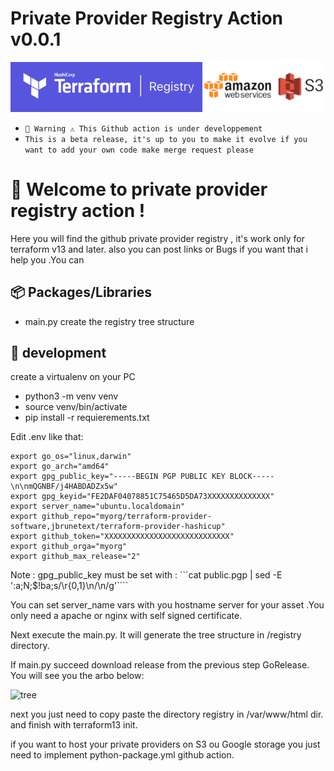 # Private Provider Registry Action v0.0.1

![registry](img/registry.png)

* `🚧 Warning ⚠️ This Github action is under developpement `
* `This is a beta release, it's up to you to make it evolve if you want to add your own code make merge request please`

# 👋 Welcome to private provider registry action !
Here you will find the github private provider registry , it's work only for terraform v13 and later.
also you can post links or Bugs if you want that i help you .You can 


## 📦 Packages/Libraries

* main.py create the registry tree structure

## 🔨 development 

create a virtualenv on your PC
* python3 -m venv venv
* source venv/bin/activate 
* pip install -r requierements.txt

Edit .env like that:
```
export go_os="linux,darwin"
export go_arch="amd64"
export gpg_public_key="-----BEGIN PGP PUBLIC KEY BLOCK-----\n\nmQGNBF/j4HABDADZx5w"
export gpg_keyid="FE2DAF04078851C75465D5DA73XXXXXXXXXXXXXX"
export server_name="ubuntu.localdomain"
export github_repo="myorg/terraform-provider-software,jbrunetext/terraform-provider-hashicup"
export github_token="XXXXXXXXXXXXXXXXXXXXXXXXXXXX"
export github_orga="myorg"
export github_max_release="2"
````

Note : gpg_public_key must be set with :
```cat public.pgp | sed -E ':a;N;$!ba;s/\r{0,1}\n/\\n/g'````

You can set server_name vars with you hostname server for your asset .You only need a apache or nginx with self signed certificate.

Next execute the main.py. It will generate the tree structure in /registry directory.

If main.py succeed download release from the previous step GoRelease. You will see you the arbo below:

![tree](img/treestructure.png)

next you just need to copy paste the directory registry in /var/www/html dir.
and finish with terraform13 init.


if you want to host your private providers on S3 ou Google storage you just need to implement python-package.yml github action.